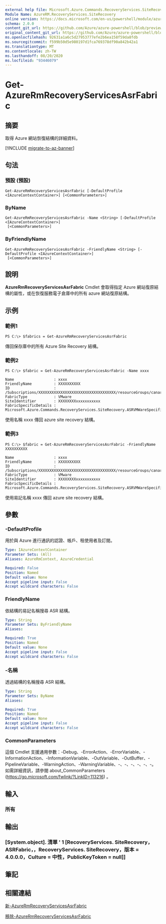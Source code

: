 ```yaml
---
external help file: Microsoft.Azure.Commands.RecoveryServices.SiteRecovery.dll-Help.xml
Module Name: AzureRM.RecoveryServices.SiteRecovery
online version: https://docs.microsoft.com/en-us/powershell/module/azurerm.recoveryservices.siterecovery/get-azurermrecoveryservicesasrfabric
schema: 2.0.0
content_git_url: https://github.com/Azure/azure-powershell/blob/preview/src/ResourceManager/RecoveryServices.SiteRecovery/Commands.RecoveryServices.SiteRecovery/help/Get-AzureRmRecoveryServicesAsrFabric.md
original_content_git_url: https://github.com/Azure/azure-powershell/blob/preview/src/ResourceManager/RecoveryServices.SiteRecovery/Commands.RecoveryServices.SiteRecovery/help/Get-AzureRmRecoveryServicesAsrFabric.md
ms.openlocfilehash: 92631a1a6c5d27953777efe2b6ea158f59da8fdb
ms.sourcegitcommit: f599b50d5e980197d1fca769378df90a842b42a1
ms.translationtype: MT
ms.contentlocale: zh-TW
ms.lasthandoff: 08/20/2020
ms.locfileid: "93446079"
---
```

# Get-AzureRmRecoveryServicesAsrFabric

## 摘要
取得 Azure 網站恢復結構的詳細資料。

[!INCLUDE [migrate-to-az-banner](../../includes/migrate-to-az-banner.md)]

## 句法

### 預設 (預設) 
```
Get-AzureRmRecoveryServicesAsrFabric [-DefaultProfile <IAzureContextContainer>] [<CommonParameters>]
```

### ByName
```
Get-AzureRmRecoveryServicesAsrFabric -Name <String> [-DefaultProfile <IAzureContextContainer>]
 [<CommonParameters>]
```

### ByFriendlyName
```
Get-AzureRmRecoveryServicesAsrFabric -FriendlyName <String> [-DefaultProfile <IAzureContextContainer>]
 [<CommonParameters>]
```

## 說明
**AzureRmRecoveryServicesAsrFabric** Cmdlet 會取得指定 Azure 網站復原結構的屬性，或在恢復服務電子倉庫中的所有 azure 網站復原結構。

## 示例

### 範例1
```
PS C:\> $fabrics = Get-AzureRmRecoveryServicesAsrFabric
```

傳回保存庫中的所有 Azure Site Recovery 結構。

### 範例2
```
PS C:\> $fabric = Get-AzureRmRecoveryServicesAsrFabric -Name xxxx

Name                  : xxxx
FriendlyName          : XXXXXXXXXX
ID                    : /Subscriptions/XXXXXXXXXXXXXXXXXXXXXXXXXXXXXXXXXXX/resourceGroups/canaryexproute/providers/Microsoft.RecoveryServices/vaults/XXXXXXXXXXXXX/replicationFabrics/XXXXXXXXXXXXXXXXXXXXXXXXXXXXXXXXXXXXXXXXX
FabricType            : VMware
SiteIdentifier        : XXXXXXXXxxxxxxxxxxx
FabricSpecificDetails : Microsoft.Azure.Commands.RecoveryServices.SiteRecovery.ASRVMWareSpecificDetails
```

使用名稱 xxxx 傳回 azure site recovery 結構。

### 範例3
```
PS C:\> $fabric = Get-AzureRmRecoveryServicesAsrFabric -FriendlyName XXXXXXXXXX

Name                  : xxxx
FriendlyName          : XXXXXXXXXX
ID                    : /Subscriptions/XXXXXXXXXXXXXXXXXXXXXXXXXXXXXXXXXXX/resourceGroups/canaryexproute/providers/Microsoft.RecoveryServices/vaults/XXXXXXXXXXXXX/replicationFabrics/XXXXXXXXXXXXXXXXXXXXXXXXXXXXXXXXXXXXXXXXX
FabricType            : VMware
SiteIdentifier        : XXXXXXXXxxxxxxxxxxx
FabricSpecificDetails : Microsoft.Azure.Commands.RecoveryServices.SiteRecovery.ASRVMWareSpecificDetails
```

使用易記名稱 xxxx 傳回 azure site recovery 結構。

## 參數

### -DefaultProfile
用於與 Azure 進行通訊的認證、帳戶、租使用者及訂閱。
```yaml
Type: IAzureContextContainer
Parameter Sets: (All)
Aliases: AzureRmContext, AzureCredential

Required: False
Position: Named
Default value: None
Accept pipeline input: False
Accept wildcard characters: False
```

### FriendlyName
依結構的易記名稱搜尋 ASR 結構。

```yaml
Type: String
Parameter Sets: ByFriendlyName
Aliases:

Required: True
Position: Named
Default value: None
Accept pipeline input: False
Accept wildcard characters: False
```

### -名稱
透過結構的名稱搜尋 ASR 結構。

```yaml
Type: String
Parameter Sets: ByName
Aliases:

Required: True
Position: Named
Default value: None
Accept pipeline input: False
Accept wildcard characters: False
```

### CommonParameters
這個 Cmdlet 支援通用參數：-Debug、-ErrorAction、-ErrorVariable、-InformationAction、-InformationVariable、-OutVariable、-OutBuffer、-PipelineVariable、-WarningAction、-WarningVariable、-、-、-、-、-、-。 如需詳細資訊，請參閱 about_CommonParameters (https://go.microsoft.com/fwlink/?LinkID=113216) 。

## 輸入

### 所有

## 輸出

### [System.object]. 清單 ' 1 [RecoveryServices. SiteRecovery，ASRFabric，，RecoveryServices. SiteRecovery，版本 = 4.0.0.0，Culture = 中性，PublicKeyToken = null]]

## 筆記

## 相關連結

[新-AzureRmRecoveryServicesAsrFabric](./New-AzureRmRecoveryServicesAsrFabric.md)

[移除-AzureRmRecoveryServicesAsrFabric](./Remove-AzureRmRecoveryServicesAsrFabric.md)
